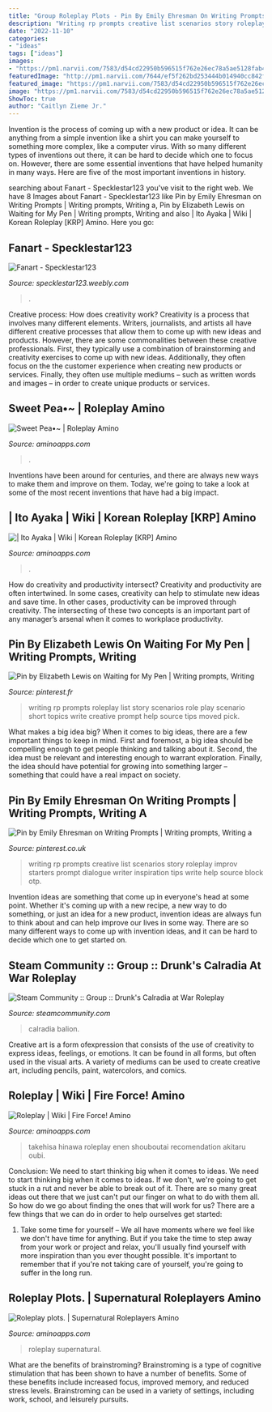 ```yaml
---
title: "Group Roleplay Plots - Pin By Emily Ehresman On Writing Prompts"
description: "Writing rp prompts creative list scenarios story roleplay improv starters prompt dialogue writer inspiration tips write help source block otp"
date: "2022-11-10"
categories:
- "ideas"
tags: ["ideas"]
images:
- "https://pm1.narvii.com/7583/d54cd22950b596515f762e26ec78a5ae5128fab4r1-2048-2048v2_hq.jpg"
featuredImage: "http://pm1.narvii.com/7644/ef5f262bd253444b014940cc842f1b10a21d4d32r1-2048-2048v2_uhq.jpg"
featured_image: "https://pm1.narvii.com/7583/d54cd22950b596515f762e26ec78a5ae5128fab4r1-2048-2048v2_hq.jpg"
image: "https://pm1.narvii.com/7583/d54cd22950b596515f762e26ec78a5ae5128fab4r1-2048-2048v2_hq.jpg"
ShowToc: true
author: "Caitlyn Zieme Jr."
---
```



Invention is the process of coming up with a new product or idea. It can be anything from a simple invention like a shirt you can make yourself to something more complex, like a computer virus. With so many different types of inventions out there, it can be hard to decide which one to focus on. However, there are some essential inventions that have helped humanity in many ways. Here are five of the most important inventions in history.

	

		
searching about Fanart - Specklestar123 you've visit to the right web. We have 8 Images about Fanart - Specklestar123 like Pin by Emily Ehresman on Writing Prompts | Writing prompts, Writing a, Pin by Elizabeth Lewis on Waiting for My Pen | Writing prompts, Writing and also | Ito Ayaka | Wiki | Korean Roleplay [KRP] Amino. Here you go:
		
    
## Fanart - Specklestar123

<img loading=lazy src="http://specklestar123.weebly.com/uploads/6/6/1/8/6618450/7434416.png" onerror="this.onerror=null;this.src='https://tse1.mm.bing.net/th?id=OIP.JLRD3RZjTUHTqSuAeidx9QAAAA&amp;pid=15.1';" alt="Fanart - Specklestar123">

_Source: specklestar123.weebly.com_

>. 

	

Creative process: How does creativity work?
Creativity is a process that involves many different elements. Writers, journalists, and artists all have different creative processes that allow them to come up with new ideas and products. However, there are some commonalities between these creative professionals. First, they typically use a combination of brainstorming and creativity exercises to come up with new ideas. Additionally, they often focus on the the customer experience when creating new products or services. Finally, they often use multiple mediums – such as written words and images – in order to create unique products or services.

    
## Sweet Pea•~ | Roleplay Amino

<img loading=lazy src="https://pm1.narvii.com/7583/d54cd22950b596515f762e26ec78a5ae5128fab4r1-2048-2048v2_hq.jpg" onerror="this.onerror=null;this.src='https://tse4.mm.bing.net/th?id=OIP.K9m54yogXhz9KcnFCOi4cQHaHa&amp;pid=15.1';" alt="Sweet Pea•~ | Roleplay Amino">

_Source: aminoapps.com_

>. 

	

Inventions have been around for centuries, and there are always new ways to make them and improve on them. Today, we're going to take a look at some of the most recent inventions that have had a big impact.

    
## | Ito Ayaka | Wiki | Korean Roleplay [KRP] Amino

<img loading=lazy src="https://pm1.narvii.com/6290/efe6423c354ff1db4e8c18ec188ca8bde39c03b4_hq.jpg" onerror="this.onerror=null;this.src='https://tse3.mm.bing.net/th?id=OIP.MC19z9G3x-hydWqnfIaRyAHaJG&amp;pid=15.1';" alt="| Ito Ayaka | Wiki | Korean Roleplay [KRP] Amino">

_Source: aminoapps.com_

>. 

	

How do creativity and productivity intersect?
Creativity and productivity are often intertwined. In some cases, creativity can help to stimulate new ideas and save time. In other cases, productivity can be improved through creativity. The intersecting of these two concepts is an important part of any manager’s arsenal when it comes to workplace productivity.

    
## Pin By Elizabeth Lewis On Waiting For My Pen | Writing Prompts, Writing

<img loading=lazy src="https://i.pinimg.com/originals/f3/62/11/f362116563055cf8c171ced5b7782fe3.png" onerror="this.onerror=null;this.src='https://tse4.mm.bing.net/th?id=OIP.CFmkljWJiFrlP9iai6ObRgAAAA&amp;pid=15.1';" alt="Pin by Elizabeth Lewis on Waiting for My Pen | Writing prompts, Writing">

_Source: pinterest.fr_

>writing rp prompts roleplay list story scenarios role play scenario short topics write creative prompt help source tips moved pick. 

	

What makes a big idea big?
When it comes to big ideas, there are a few important things to keep in mind. First and foremost, a big idea should be compelling enough to get people thinking and talking about it. Second, the idea must be relevant and interesting enough to warrant exploration. Finally, the idea should have potential for growing into something larger – something that could have a real impact on society.

    
## Pin By Emily Ehresman On Writing Prompts | Writing Prompts, Writing A

<img loading=lazy src="https://i.pinimg.com/736x/c7/63/2b/c7632b1a062da338e9f8d2bfafd37b19--creative-writing-writing-ideas.jpg" onerror="this.onerror=null;this.src='https://tse2.mm.bing.net/th?id=OIP.-zQKgWAXVsNCB5560LiawAAAAA&amp;pid=15.1';" alt="Pin by Emily Ehresman on Writing Prompts | Writing prompts, Writing a">

_Source: pinterest.co.uk_

>writing rp prompts creative list scenarios story roleplay improv starters prompt dialogue writer inspiration tips write help source block otp. 

	

Invention ideas are something that come up in everyone's head at some point. Whether it's coming up with a new recipe, a new way to do something, or just an idea for a new product, invention ideas are always fun to think about and can help improve our lives in some way. There are so many different ways to come up with invention ideas, and it can be hard to decide which one to get started on.

    
## Steam Community :: Group :: Drunk&#039;s Calradia At War Roleplay

<img loading=lazy src="https://i.imgur.com/atQ22DW.png" onerror="this.onerror=null;this.src='https://tse3.mm.bing.net/th?id=OIP.vGIximbNkuKqZuQTwf0rxQHaMQ&amp;pid=15.1';" alt="Steam Community :: Group :: Drunk&#039;s Calradia at War Roleplay">

_Source: steamcommunity.com_

>calradia balion. 

	

Creative art is a form ofexpression that consists of the use of creativity to express ideas, feelings, or emotions. It can be found in all forms, but often used in the visual arts. A variety of mediums can be used to create creative art, including pencils, paint, watercolors, and comics.

    
## Roleplay | Wiki | Fire Force! Amino

<img loading=lazy src="http://pm1.narvii.com/7127/9d0a92369f5620b43962caf1a218c8c1af71e3f3r1-728-728v2_00.jpg" onerror="this.onerror=null;this.src='https://tse1.mm.bing.net/th?id=OIP.ARi2nqf9yVxVJdiqbbd_BAHaHa&amp;pid=15.1';" alt="Roleplay | Wiki | Fire Force! Amino">

_Source: aminoapps.com_

>takehisa hinawa roleplay enen shouboutai recomendation akitaru oubi. 

	

Conclusion: We need to start thinking big when it comes to ideas.
We need to start thinking big when it comes to ideas. If we don't, we're going to get stuck in a rut and never be able to break out of it. There are so many great ideas out there that we just can't put our finger on what to do with them all. So how do we go about finding the ones that will work for us? There are a few things that we can do in order to help ourselves get started: 
1) Take some time for yourself – We all have moments where we feel like we don't have time for anything. But if you take the time to step away from your work or project and relax, you'll usually find yourself with more inspiration than you ever thought possible. It's important to remember that if you're not taking care of yourself, you're going to suffer in the long run.

    
## Roleplay Plots. | Supernatural Roleplayers Amino

<img loading=lazy src="http://pm1.narvii.com/7644/ef5f262bd253444b014940cc842f1b10a21d4d32r1-2048-2048v2_uhq.jpg" onerror="this.onerror=null;this.src='https://tse4.mm.bing.net/th?id=OIP.IQVb6gDyBBef_47D4l-OEQHaHa&amp;pid=15.1';" alt="Roleplay plots. | Supernatural Roleplayers Amino">

_Source: aminoapps.com_

>roleplay supernatural. 

	

What are the benefits of brainstroming?
Brainstroming is a type of cognitive stimulation that has been shown to have a number of benefits. Some of these benefits include increased focus, improved memory, and reduced stress levels. Brainstroming can be used in a variety of settings, including work, school, and leisurely pursuits.

